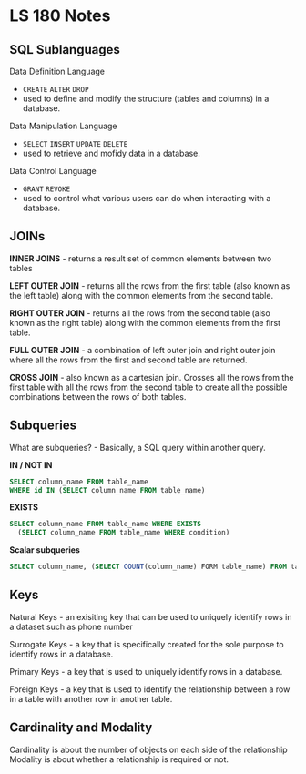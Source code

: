 # LS 180 Notes

## SQL Sublanguages

Data Definition Language
- `CREATE` `ALTER` `DROP`
- used to define and modify the structure (tables and columns) in a database.

Data Manipulation Language
- `SELECT` `INSERT` `UPDATE` `DELETE`
- used to retrieve and mofidy data in a database.

Data Control Language
- `GRANT` `REVOKE`
- used to control what various users can do when interacting with a database.

## JOINs

**INNER JOINS** - returns a result set of common elements between two tables

**LEFT OUTER JOIN** - returns all the rows from the first table (also known as the left table) along with the
common elements from the second table.

**RIGHT OUTER JOIN** - returns all the rows from the second table (also known as the right table) along with the common elements from the first table.

**FULL OUTER JOIN** - a combination of left outer join and right outer join where all the rows from the first and second table are returned.

**CROSS JOIN** - also known as a cartesian join. Crosses all the rows from the first table with all the rows from the second table to create all the possible combinations between the rows of both tables.

## Subqueries

What are subqueries?  - Basically, a SQL query within another query.

**IN / NOT IN**
```sql
SELECT column_name FROM table_name
WHERE id IN (SELECT column_name FROM table_name)
```

**EXISTS**
```sql
SELECT column_name FROM table_name WHERE EXISTS
  (SELECT column_name FROM table_name WHERE condition)
```

**Scalar subqueries**
```sql
SELECT column_name, (SELECT COUNT(column_name) FORM table_name) FROM table_name
```

## Keys

Natural Keys - an exisiting key that can be used to uniquely identify rows in a dataset such as phone number

Surrogate Keys - a key that is specifically created for the sole purpose to identify rows in a database.

Primary Keys - a key that is used to uniquely identify rows in a database.

Foreign Keys - a key that is used to identify the relationship between a row in a table with another row in another table.

## Cardinality and Modality

Cardinality is about the number of objects on each side of the relationship
Modality is about whether a relationship is required or not.
